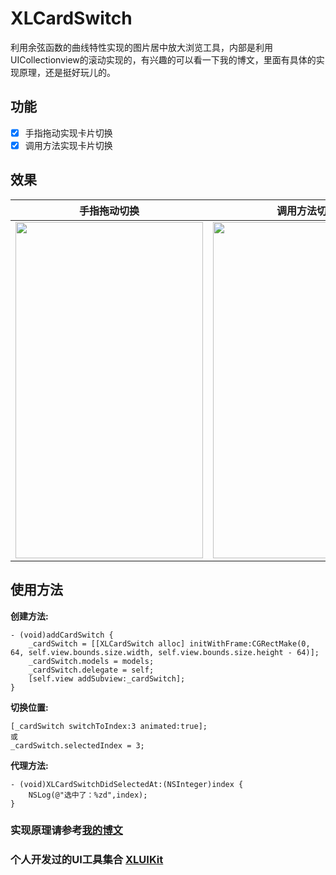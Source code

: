 # XLCardSwitch

利用余弦函数的曲线特性实现的图片居中放大浏览工具，内部是利用UICollectionview的滚动实现的，有兴趣的可以看一下我的博文，里面有具体的实现原理，还是挺好玩儿的。

## 功能

- [x] 手指拖动实现卡片切换
- [x] 调用方法实现卡片切换

## 效果 

|手指拖动切换|调用方法切换|
|:---:|:---:|
|<img src="https://github.com/mengxianliang/XLCardSwitch/blob/master/GIF/1.gif" width=300 height=538 />|<img src="https://github.com/mengxianliang/XLCardSwitch/blob/master/GIF/2.gif" width=300 height=538 />|


## 使用方法 

**创建方法:**

```objc
- (void)addCardSwitch {
    _cardSwitch = [[XLCardSwitch alloc] initWithFrame:CGRectMake(0, 64, self.view.bounds.size.width, self.view.bounds.size.height - 64)];
    _cardSwitch.models = models;
    _cardSwitch.delegate = self;
    [self.view addSubview:_cardSwitch];
}
```

**切换位置:**

```objc
[_cardSwitch switchToIndex:3 animated:true];
或
_cardSwitch.selectedIndex = 3;
```

**代理方法:**

```objc
- (void)XLCardSwitchDidSelectedAt:(NSInteger)index {
    NSLog(@"选中了：%zd",index);
}
```

### 实现原理请参考[我的博文](http://blog.csdn.net/u013282507/article/details/54136812) 

### 个人开发过的UI工具集合 [XLUIKit](https://github.com/mengxianliang/XLUIKit)
